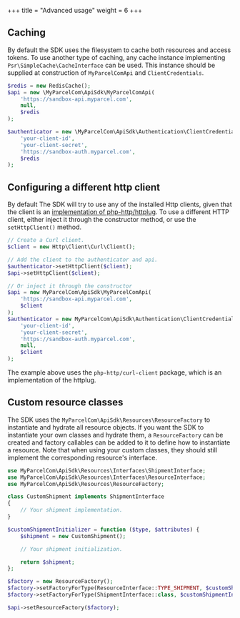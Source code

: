 +++
title = "Advanced usage"
weight = 6
+++

## Caching
By default the SDK uses the filesystem to cache both resources and access tokens. To use another type of caching, any cache instance implementing `Psr\SimpleCache\CacheInterface` can be used. This instance should be supplied at construction of `MyParcelComApi` and `ClientCredentials`.

```php
$redis = new RedisCache();
$api = new \MyParcelCom\ApiSdk\MyParcelComApi(
    'https://sandbox-api.myparcel.com',
    null,
    $redis
);

$authenticator = new \MyParcelCom\ApiSdk\Authentication\ClientCredentials(
    'your-client-id',
    'your-client-secret',
    'https://sandbox-auth.myparcel.com',
    $redis
);
```

## Configuring a different http client
By default The SDK will try to use any of the installed Http clients, given that the client is an [implementation of php-http/httplug](https://packagist.org/providers/php-http/client-implementation).
To use a different HTTP client, either inject it through the constructor method, or use the `setHttpClient()` method. 

```php
// Create a Curl client.
$client = new Http\Client\Curl\Client();

// Add the client to the authenticator and api.
$authenticator->setHttpClient($client);
$api->setHttpClient($client);

// Or inject it through the constructor
$api = new MyParcelCom\ApiSdk\MyParcelComApi(
    'https://sandbox-api.myparcel.com',
    $client
);
$authenticator = new MyParcelCom\ApiSdk\Authentication\ClientCredentials(
    'your-client-id',
    'your-client-secret',
    'https://sandbox-auth.myparcel.com',
    null,
    $client
);
```

The example above uses the `php-http/curl-client` package, which is an implementation of the httplug.

## Custom resource classes
The SDK uses the `MyParcelCom\ApiSdk\Resources\ResourceFactory` to instantiate and hydrate all resource objects. If you want the SDK to instantiate your own classes and hydrate them, a `ResourceFactory` can be created and factory callables can be added to it to define how to instantiate a resource. Note that
when using your custom classes, they should still implement the corresponding resource's interface.

```php
use MyParcelCom\ApiSdk\Resources\Interfaces\ShipmentInterface;
use MyParcelCom\ApiSdk\Resources\Interfaces\ResourceInterface;
use MyParcelCom\ApiSdk\Resources\ResourceFactory;

class CustomShipment implements ShipmentInterface
{
    // Your shipment implementation.
}

$customShipmentInitializer = function ($type, $attributes) {
    $shipment = new CustomShipment();

    // Your shipment initialization.

    return $shipment;
};

$factory = new ResourceFactory();
$factory->setFactoryForType(ResourceInterface::TYPE_SHIPMENT, $customShipmentInitializer);
$factory->setFactoryForType(ShipmentInterface::class, $customShipmentInitializer);

$api->setResourceFactory($factory);
```
